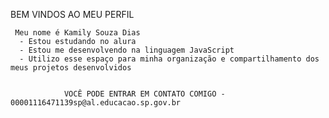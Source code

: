 BEM VINDOS AO MEU PERFIL

     Meu nome é Kamily Souza Dias 
      - Estou estudando no alura
      - Estou me desenvolvendo na linguagem JavaScript
      - Utilizo esse espaço para minha organização e compartilhamento dos meus projetos desenvolvidos 


                VOCÊ PODE ENTRAR EM CONTATO COMIGO - 00001116471139sp@al.educacao.sp.gov.br
